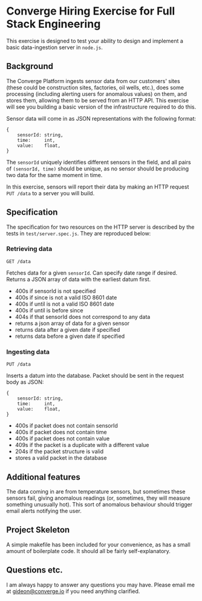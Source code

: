 # Converge Hiring Exercise for Full Stack Engineering

This exercise is designed to test your ability to design and implement a basic
data-ingestion server in `node.js`.

## Background

The Converge Platform ingests sensor data from our customers' sites (these could be
construction sites, factories, oil wells, etc.), does some processing (including
alerting users for anomalous values) on them, and stores them, allowing them to
be served from an HTTP API. This exercise will see you building a basic version
of the infrastructure required to do this.

Sensor data will come in as JSON representations with the following format:

    {
        sensorId: string,
        time:     int,
        value:    float,
    }

The `sensorId` uniquely identifies different sensors in the field, and all pairs
of `(sensorId, time)` should be unique, as no sensor should be producing two
data for the same moment in time.

In this exercise, sensors will report their data by making an HTTP request `PUT
/data` to a server you will build.

## Specification

The specification for two resources on the HTTP server is described by the tests
in `test/server.spec.js`. They are reproduced below:

### Retrieving data

    GET /data

Fetches data for a given `sensorId`. Can specify date range if desired. Returns
a JSON array of data with the earliest datum first.

* 400s if sensorId is not specified
* 400s if since is not a valid ISO 8601 date
* 400s if until is not a valid ISO 8601 date
* 400s if until is before since
* 404s if that sensorId does not correspond to any data
* returns a json array of data for a given sensor
* returns data after a given date if specified
* returns data before a given date if specified

### Ingesting data

    PUT /data

Inserts a datum into the database. Packet should be sent in the request body as JSON:

    {
        sensorId: string,
        time:     int,
        value:    float,
    }

* 400s if packet does not contain sensorId
* 400s if packet does not contain time
* 400s if packet does not contain value
* 409s if the packet is a duplicate with a different value
* 204s if the packet structure is valid
* stores a valid packet in the database

## Additional features

The data coming in are from temperature sensors, but sometimes these sensors
fail, giving anomalous readings (or, sometimes, they will measure something
unusually hot). This sort of anomalous behaviour should trigger email alerts
notifying the user.

## Project Skeleton

A simple makefile has been included for your convenience, as has a small amount
of boilerplate code. It should all be fairly self-explanatory.

## Questions etc.

I am always happy to answer any questions you may have. Please email me at
<gideon@converge.io> if you need anything clarified.
